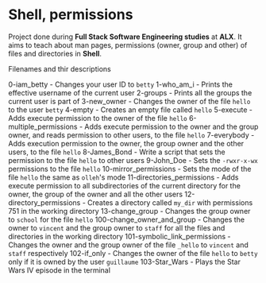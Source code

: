# Shell, permissions

Project done during **Full Stack Software Engineering studies** at **ALX**. It aims to teach about man pages, permissions (owner, group and other) of files and directories in **Shell**.

Filenames and thir descriptions

0-iam_betty - Changes your user ID to `betty` 
1-who_am_i - Prints the effective username of the current user 
2-groups - Prints all the groups the current user is part of 
3-new_owner - Changes the owner of the file `hello` to the user `betty`
4-empty - Creates an empty file called `hello` 
5-execute - Adds execute permission to the owner of the file `hello` 
6-multiple_permissions - Adds execute permission to the owner and the group owner, and reads permission to other users, to the file `hello`
7-everybody - Adds execution permission to the owner, the group owner and the other users, to the file `hello` 
8-James_Bond - Write a script that sets the permission to the file `hello` to other users
9-John_Doe - Sets the `-rwxr-x-wx` permissions to the file `hello` 
10-mirror_permissions - Sets the mode of the file `hello` the same as `olleh`'s mode 
11-directories_permissions - Adds execute permission to all subdirectories of the current directory for the owner, the group of the owner and all the other users 
12-directory_permissions - Creates a directory called `my_dir` with permissions 751 in the working directory 
13-change_group - Changes the group owner to `school` for the file `hello` 
100-change_owner_and_group - Changes the owner to `vincent` and the group owner to `staff` for all the files and directories in the working directory 
101-symbolic_link_permissions - Changes the owner and the group owner of the file `_hello` to `vincent` and `staff` respectively 
102-if_only - Changes the owner of the file `hello` to `betty` only if it is owned by the user `guillaume` 
103-Star_Wars - Plays the Star Wars IV episode in the terminal 
